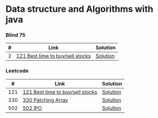 # Data structure and Algorithms with java

### Blind 75

| # | Link                                                                                                           | Solution                                                                                                                        |
|---|----------------------------------------------------------------------------------------------------------------|---------------------------------------------------------------------------------------------------------------------------------|
| 2 | [121 Best time to buy/sell stocks](https://leetcode.com/problems/best-time-to-buy-and-sell-stock/description/) | [Solution](https://github.com/cbsingh1/DataStructureWithJava/blob/main/src/main/java/com/cbsingh/blind75/Problem2_BestTimeToBuyAndSellStock.java) |



### Leetcode

| #   | Link                                                                                                         | Solution                                                                                                                                              |
|-----|--------------------------------------------------------------------------------------------------------------|-------------------------------------------------------------------------------------------------------------------------------------------------------|
| 121 | [121 Best time to buy/sell stocks](https://leetcode.com/problems/best-time-to-buy-and-sell-stock) | [Solution](https://github.com/cbsingh1/DataStructureWithJava/blob/main/src/main/java/com/cbsingh/leetcode/LeetCode121_BestTimeToBuyAndSellStock.java) |
| 330 | [330 Patching Array](https://leetcode.com/problems/patching-array/)               | [Solution](https://github.com/cbsingh1/DataStructureWithJava/blob/main/src/main/java/com/cbsingh/leetcode/LeetCode330_PatchingArray.java)             |
| 502 | [502 IPO](https://leetcode.com/problems/ipo/description/)                                                    | [Solution](https://github.com/cbsingh1/DataStructureWithJava/blob/main/src/main/java/com/cbsingh/leetcode/LeetCode502_IPO.java)                       |
